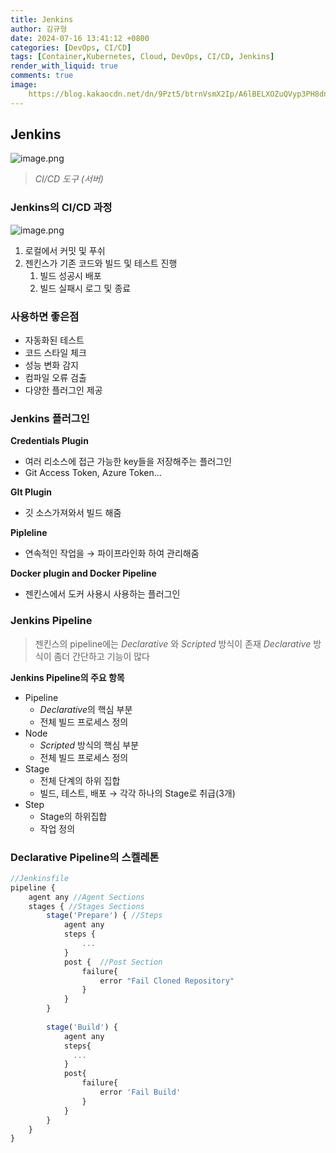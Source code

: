 ```yaml
---
title: Jenkins
author: 김규형
date: 2024-07-16 13:41:12 +0800
categories: [DevOps, CI/CD]
tags: [Container,Kubernetes, Cloud, DevOps, CI/CD, Jenkins]
render_with_liquid: true
comments: true
image:
    https://blog.kakaocdn.net/dn/9Pzt5/btrnVsmX2Ip/A6lBELXOZuQVyp3PH8dnrk/img.jpg
---
```


## Jenkins

![image.png](img/image%201.png)

> *CI/CD 도구 (서버)*
> 

### Jenkins의 CI/CD 과정

![image.png](img/image%202.png)

1. 로컬에서 커밋 및 푸쉬 
2. 젠킨스가 기존 코드와 빌드 및 테스트 진행 
    1. 빌드 성공시 배포
    2. 빌드 실패시 로그 및 종료 

### 사용하면 좋은점

- 자동화된 테스트
- 코드 스타일 체크
- 성능 변화 감지
- 컴파일 오류 검출
- 다양한 플러그인 제공

### Jenkins 플러그인

**Credentials Plugin**

- 여러 리소스에 접근 가능한 key들을 저장해주는 플러그인
- Git Access Token, Azure Token…

**GIt Plugin**

- 깃 소스가져와서 빌드 해줌

**Pipleline**

- 연속적인 작업을 → 파이프라인화 하여 관리해줌

**Docker plugin and Docker Pipeline**

- 젠킨스에서 도커 사용시 사용하는 플러그인

### Jenkins Pipeline

> 젠킨스의 pipeline에는 *Declarative* 와 *Scripted* 방식이 존재
*Declarative* 방식이 좀더 간단하고 기능이 많다
> 

**Jenkins Pipeline의 주요 항목**

- Pipeline
    - *Declarative*의 핵심 부분
    - 전체 빌드 프로세스 정의
- Node
    - *Scripted* 방식의 핵심 부분
    - 전체 빌드 프로세스 정의
- Stage
    - 전체 단계의 하위 집합
    - 빌드, 테스트, 배포 → 각각 하나의 Stage로 취급(3개)
- Step
    - Stage의 하위집합
    - 작업 정의

### Declarative Pipeline의 스켈레톤

```jsx
//Jenkinsfile
pipeline {
    agent any //Agent Sections
    stages { //Stages Sections
        stage('Prepare') { //Steps
            agent any
            steps {
                ...
            }
            post {  //Post Section
                failure{
                    error "Fail Cloned Repository"
                }
            }
        }
        
        stage('Build') {
            agent any
            steps{
              ...
            }
            post{
                failure{
                    error 'Fail Build'
                }
            }
        }
    }
}
```
